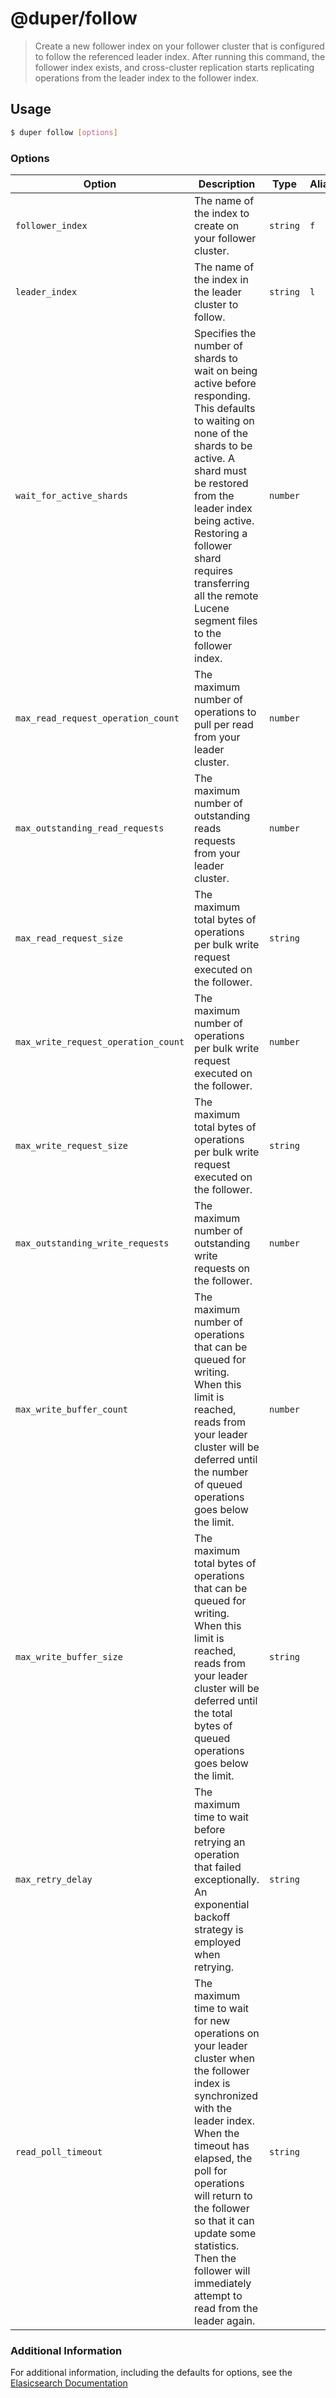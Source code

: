 # @duper/follow

> Create a new follower index on your follower cluster that is configured to follow the referenced leader index. After running this command, the follower index exists, and cross-cluster replication starts replicating operations from the leader index to the follower index.

## Usage

```sh
$ duper follow [options]
```

### Options

| Option | Description | Type | Alias | Required |
| -------- | ----------- | ------- | -------- | -------- |
| `follower_index` | The name of the index to create on your follower cluster.  | `string` | `f` | **True** |
| `leader_index` | The name of the index in the leader cluster to follow. | `string` | `l` | **True** |
| `wait_for_active_shards` | Specifies the number of shards to wait on being active before responding. This defaults to waiting on none of the shards to be active. A shard must be restored from the leader index being active. Restoring a follower shard requires transferring all the remote Lucene segment files to the follower index. | `number` | | False |
| `max_read_request_operation_count` | The maximum number of operations to pull per read from your leader cluster. | `number` | | False |
| `max_outstanding_read_requests` | The maximum number of outstanding reads requests from your leader cluster. | `number` | | False |
| `max_read_request_size` | The maximum total bytes of operations per bulk write request executed on the follower. | `string` | | False |
| `max_write_request_operation_count` | The maximum number of operations per bulk write request executed on the follower. | `number` | | False |
| `max_write_request_size` | The maximum total bytes of operations per bulk write request executed on the follower. | `string` | | False |
| `max_outstanding_write_requests` | The maximum number of outstanding write requests on the follower. | `number` | | False |
| `max_write_buffer_count` | The maximum number of operations that can be queued for writing. When this limit is reached, reads from your leader cluster will be deferred until the number of queued operations goes below the limit. | `number` | | False |
| `max_write_buffer_size` | The maximum total bytes of operations that can be queued for writing. When this limit is reached, reads from your leader cluster will be deferred until the total bytes of queued operations goes below the limit. | `string` | | False |
| `max_retry_delay` | The maximum time to wait before retrying an operation that failed exceptionally. An exponential backoff strategy is employed when retrying. | `string` | | False |
| `read_poll_timeout` | The maximum time to wait for new operations on your leader cluster when the follower index is synchronized with the leader index. When the timeout has elapsed, the poll for operations will return to the follower so that it can update some statistics. Then the follower will immediately attempt to read from the leader again. | `string` | | False |

### Additional Information

For additional information, including the defaults for options, see the [Elasicsearch Documentation](https://www.elastic.co/guide/en/elasticsearch/reference/current/ccr-put-follow.html)
